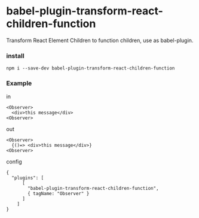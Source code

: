 # babel-plugin-transform-react-children-function

Transform React Element Children to function children, use as babel-plugin.

### install
```
npm i --save-dev babel-plugin-transform-react-children-function
```

### Example

in 
```
<Observer>
  <div>this message</div>
<Observer>
```

out
```
<Observer>
  {()=> <div>this message</div>}
<Observer>
```

config

```
{
  "plugins": [
      [
        "babel-plugin-transform-react-children-function",
        { tagName: "Observer" }
      ]
    ]
}
```
